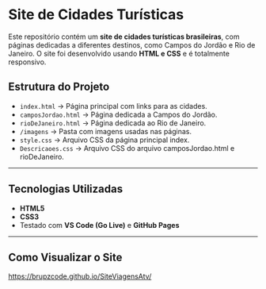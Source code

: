 # Site de Cidades Turísticas

Este repositório contém um **site de cidades turísticas brasileiras**, com páginas dedicadas a diferentes destinos, como Campos do Jordão e Rio de Janeiro. O site foi desenvolvido usando **HTML e CSS** e é totalmente responsivo.


## Estrutura do Projeto

- `index.html` → Página principal com links para as cidades.  
- `camposJordao.html` → Página dedicada a Campos do Jordão.  
- `rioDeJaneiro.html` → Página dedicada ao Rio de Janeiro.  
- `/imagens` → Pasta com imagens usadas nas páginas.  
- `style.css` → Arquivo CSS da página principal index.
- `Descricaoes.css` → Arquivo CSS do arquivo camposJordao.html e rioDeJaneiro.

---

## Tecnologias Utilizadas

- **HTML5**  
- **CSS3**  
- Testado com **VS Code (Go Live)** e **GitHub Pages**  

---

## Como Visualizar o Site

https://brupzcode.github.io/SiteViagensAtv/






